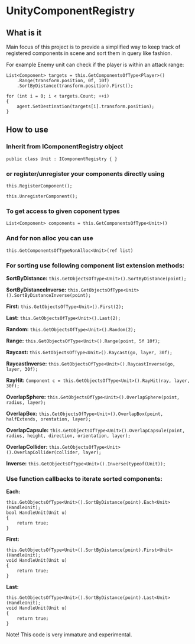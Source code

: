 # UnityComponentRegistry #
## What is it ##
Main focus of this project is to provide a simplified way to keep track of registered components in scene
and sort them in query like fashion.

For example Enemy unit can check if the player is within an attack range:

```
List<Component> targets = this.GetComponentsOfType<Player>()
    .Range(transform.position, 0f, 10f)
    .SortByDistance(transform.position).First();

for (int i = 0; i < targets.Count; ++i)
{
    agent.SetDestination(targets[i].transform.position);
}
```

## How to use ##

### Inherit from IComponentRegistry object ###

`public class Unit : IComponentRegistry
{
}`

### or register/unregister your components directly using ###

`this.RegisterComponent();`

`this.UnregisterComponent();`

### To get access to given coponent types ###

`List<Component> components = this.GetComponentsOfType<Unit>()`

### And for non alloc you can use ###

`this.GetComponentsOfTypeNonAlloc<Unit>(ref list)`

### For sorting use following component list extension methods: ###

**SortByDistance:**
`this.GetObjectsOfType<Unit>().SortByDistance(point);`

**SortByDistanceInverse:**
`this.GetObjectsOfType<Unit>().SortByDistanceInverse(point);`

**First:**
`this.GetObjectsOfType<Unit>().First(2);`

**Last:**
`this.GetObjectsOfType<Unit>().Last(2);`

**Random:**
`this.GetObjectsOfType<Unit>().Random(2);`

**Range:**
`this.GetObjectsOfType<Unit>().Range(point, 5f 10f);`

**Raycast:**
`this.GetObjectsOfType<Unit>().Raycast(go, layer, 30f);`

**RaycastInverse:**
`this.GetObjectsOfType<Unit>().RaycastInverse(go, layer, 30f);`

**RayHit:**
`Component c = this.GetObjectsOfType<Unit>().RayHit(ray, layer, 30f);`

**OverlapSphere:**
`this.GetObjectsOfType<Unit>().OverlapSphere(point, radius, layer);`

**OverlapBox:**
`this.GetObjectsOfType<Unit>().OverlapBox(point, halfExtends, orentation, layer);`

**OverlapCapsule:**
`this.GetObjectsOfType<Unit>().OverlapCapsule(point, radius, height, direction, orientation, layer);`

**OverlapCollider:**
`this.GetObjectsOfType<Unit>().OverlapCollider(collider, layer);`

**Inverse:**
`this.GetObjectsOfType<Unit>().Inverse(typeof(Unit));`

### Use function callbacks to iterate sorted components: ###

**Each:**
```
this.GetObjectsOfType<Unit>().SortByDistance(point).Each<Unit>(HandleUnit);
bool HandleUnit(Unit u)
{
    return true;
}
```

**First:**
```
this.GetObjectsOfType<Unit>().SortByDistance(point).First<Unit>(HandleUnit);
void HandleUnit(Unit u)
{
    return true;
}
```

**Last:**
```
this.GetObjectsOfType<Unit>().SortByDistance(point).Last<Unit>(HandleUnit);
void HandleUnit(Unit u)
{
    return true;
}
```

Note!
This code is very immature and experimental.
